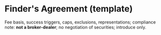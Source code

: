 ﻿# Finder's Agreement (template)

Fee basis, success triggers, caps, exclusions, representations; compliance note: **not a broker-dealer**; no negotiation of securities; introduce only.
